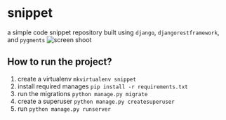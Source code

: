 # snippet
a simple code snippet repository built using `django`, `djangorestframework`, and `pygments`
![screen shoot](http://i.imgur.com/6VDyqVh.png "screenshot")

## How to run the project?
1. create a virtualenv `mkvirtualenv snippet`
2. install required manages `pip install -r requirements.txt`
3. run the migrations `python manage.py migrate`
4. create a superuser `python manage.py createsuperuser`
5. run `python manage.py runserver`